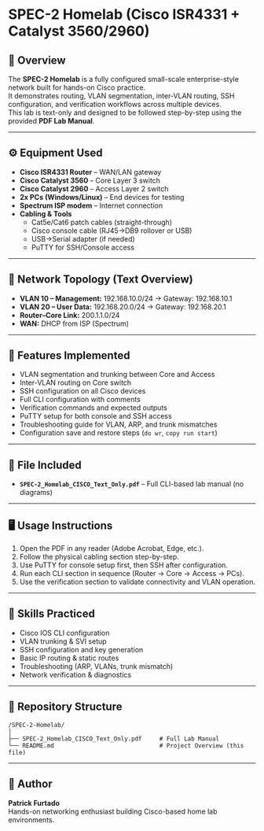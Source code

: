 # SPEC-2 Homelab (Cisco ISR4331 + Catalyst 3560/2960)

## 🧠 Overview
The **SPEC-2 Homelab** is a fully configured small-scale enterprise-style network built for hands-on Cisco practice.  
It demonstrates routing, VLAN segmentation, inter-VLAN routing, SSH configuration, and verification workflows across multiple devices.  
This lab is text-only and designed to be followed step-by-step using the provided **PDF Lab Manual**.

---

## ⚙️ Equipment Used
- **Cisco ISR4331 Router** – WAN/LAN gateway  
- **Cisco Catalyst 3560** – Core Layer 3 switch  
- **Cisco Catalyst 2960** – Access Layer 2 switch  
- **2x PCs (Windows/Linux)** – End devices for testing  
- **Spectrum ISP modem** – Internet connection  
- **Cabling & Tools**
  - Cat5e/Cat6 patch cables (straight-through)
  - Cisco console cable (RJ45→DB9 rollover or USB)
  - USB→Serial adapter (if needed)
  - PuTTY for SSH/Console access

---

## 🧩 Network Topology (Text Overview)
- **VLAN 10 – Management:** 192.168.10.0/24 → Gateway: 192.168.10.1  
- **VLAN 20 – User Data:** 192.168.20.0/24 → Gateway: 192.168.20.1  
- **Router–Core Link:** 200.1.1.0/24  
- **WAN:** DHCP from ISP (Spectrum)

---

## 🔧 Features Implemented
- VLAN segmentation and trunking between Core and Access
- Inter-VLAN routing on Core switch
- SSH configuration on all Cisco devices
- Full CLI configuration with comments
- Verification commands and expected outputs
- PuTTY setup for both console and SSH access
- Troubleshooting guide for VLAN, ARP, and trunk mismatches
- Configuration save and restore steps (`do wr`, `copy run start`)

---

## 🧾 File Included
- **`SPEC-2_Homelab_CISCO_Text_Only.pdf`** – Full CLI-based lab manual (no diagrams)

---

## 🖥️ Usage Instructions
1. Open the PDF in any reader (Adobe Acrobat, Edge, etc.).
2. Follow the physical cabling section step-by-step.
3. Use PuTTY for console setup first, then SSH after configuration.
4. Run each CLI section in sequence (Router → Core → Access → PCs).
5. Use the verification section to validate connectivity and VLAN operation.

---

## 🧰 Skills Practiced
- Cisco IOS CLI configuration  
- VLAN trunking & SVI setup  
- SSH configuration and key generation  
- Basic IP routing & static routes  
- Troubleshooting (ARP, VLANs, trunk mismatch)  
- Network verification & diagnostics  

---

## 📂 Repository Structure
```
/SPEC-2-Homelab/
│
├── SPEC-2_Homelab_CISCO_Text_Only.pdf     # Full Lab Manual
└── README.md                              # Project Overview (this file)
```

---

## 🧩 Author
**Patrick Furtado**  
Hands-on networking enthusiast building Cisco-based home lab environments.

